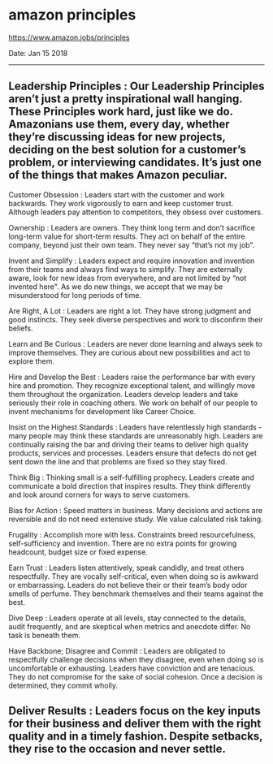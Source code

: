 # amazon principles

https://www.amazon.jobs/principles

Date: Jan 15 2018

-----------
Leadership Principles :
	Our Leadership Principles aren’t just a pretty inspirational wall hanging.
	These Principles work hard, just like we do.
	Amazonians use them, every day, whether they’re discussing ideas for new projects,
		deciding on the best solution for a customer’s problem, or interviewing candidates.
		It’s just one of the things that makes Amazon peculiar.
-----------

Customer Obsession :
	Leaders start with the customer and work backwards.
	They work vigorously to earn and keep customer trust.
	Although leaders pay attention to competitors, they obsess over customers.

Ownership :
	Leaders are owners.
	They think long term and don’t sacrifice long-term value for short-term results.
	They act on behalf of the entire company, beyond just their own team.
	They never say “that’s not my job".

Invent and Simplify :
	Leaders expect and require innovation and invention from their teams and always find ways to simplify.
	They are externally aware, look for new ideas from everywhere, and are not limited by “not invented here".
	As we do new things, we accept that we may be misunderstood for long periods of time.

Are Right, A Lot :
	Leaders are right a lot.
	They have strong judgment and good instincts.
	They seek diverse perspectives and work to disconfirm their beliefs.

Learn and Be Curious :
	Leaders are never done learning and always seek to improve themselves.
	They are curious about new possibilities and act to explore them.

Hire and Develop the Best :
	Leaders raise the performance bar with every hire and promotion.
	They recognize exceptional talent, and willingly move them throughout the organization.
	Leaders develop leaders and take seriously their role in coaching others.
	We work on behalf of our people to invent mechanisms for development like Career Choice.

Insist on the Highest Standards :
	Leaders have relentlessly high standards - many people may think these standards are unreasonably high.
	Leaders are continually raising the bar and driving their teams to deliver high quality products, services and processes.
	Leaders ensure that defects do not get sent down the line and that problems are fixed so they stay fixed.

Think Big :
	Thinking small is a self-fulfilling prophecy.
	Leaders create and communicate a bold direction that inspires results.
	They think differently and look around corners for ways to serve customers.

Bias for Action :
	Speed matters in business.
	Many decisions and actions are reversible and do not need extensive study.
	We value calculated risk taking.

Frugality :
	Accomplish more with less.
	Constraints breed resourcefulness, self-sufficiency and invention.
	There are no extra points for growing headcount, budget size or fixed expense.

Earn Trust :
	Leaders listen attentively, speak candidly, and treat others respectfully.
	They are vocally self-critical, even when doing so is awkward or embarrassing.
	Leaders do not believe their or their team’s body odor smells of perfume.
	They benchmark themselves and their teams against the best.

Dive Deep :
	Leaders operate at all levels, stay connected to the details, audit frequently, and are skeptical when metrics and anecdote differ.
	No task is beneath them.

Have Backbone; Disagree and Commit :
	Leaders are obligated to respectfully challenge decisions when they disagree, even when doing so is uncomfortable or exhausting.
	Leaders have conviction and are tenacious.
	They do not compromise for the sake of social cohesion.
	Once a decision is determined, they commit wholly.

Deliver Results :
	Leaders focus on the key inputs for their business and deliver them with the right quality and in a timely fashion.
	Despite setbacks, they rise to the occasion and never settle.
-----------

